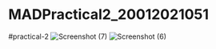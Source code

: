 # MADPractical2_20012021051
#practical-2
![Screenshot (7)](https://user-images.githubusercontent.com/110597836/185859028-84b85ad1-c229-497d-9fc6-fc2e7b0e4b03.png)
![Screenshot (6)](https://user-images.githubusercontent.com/110597836/185859048-0773cd0e-00c0-433b-bfed-23e73cb1b230.png)
